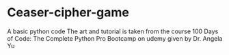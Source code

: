# Ceaser-cipher-game
A basic python code
The art and tutorial is taken from the course 100 Days of Code: The Complete Python Pro Bootcamp on udemy given by Dr. Angela Yu

